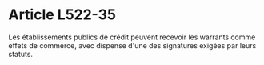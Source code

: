 # Article L522-35

Les établissements publics de crédit peuvent recevoir les warrants comme effets de commerce, avec dispense d'une des signatures exigées par leurs statuts.
